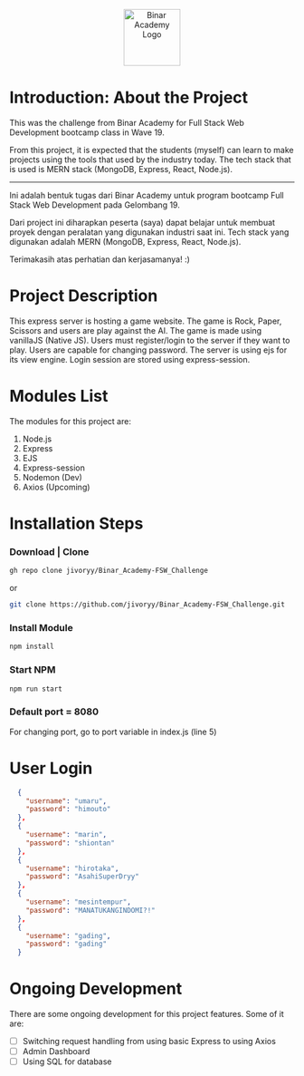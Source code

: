 <p align="center"><img src="https://global-uploads.webflow.com/6100d0111a4ed76bc1b9fd54/616fd70b2be60a72b46f2da3_logo_7b6caab85699ca72e06917e9bad7512c.png" alt="Binar Academy Logo" width="100"/></p>

# Introduction: About the Project

This was the challenge from Binar Academy for Full Stack Web Development bootcamp class in Wave 19.

From this project, it is expected that the students (myself) can learn to make projects using the tools that used by the industry today. The tech stack that is used is MERN stack (MongoDB, Express, React, Node.js).

---

Ini adalah bentuk tugas dari Binar Academy untuk program bootcamp Full Stack Web Development pada Gelombang 19.

Dari project ini diharapkan peserta (saya) dapat belajar untuk membuat proyek dengan peralatan yang digunakan industri saat ini. Tech stack yang digunakan adalah MERN (MongoDB, Express, React, Node.js).

Terimakasih atas perhatian dan kerjasamanya! :)

# Project Description

This express server is hosting a game website. The game is Rock, Paper, Scissors and users are play against the AI. The game is made using vanillaJS (Native JS). Users must register/login to the server if they want to play. Users are capable for changing password. The server is using ejs for its view engine. Login session are stored using express-session.

# Modules List

The modules for this project are:

1. Node.js
1. Express
1. EJS
1. Express-session
1. Nodemon (Dev)
1. Axios (Upcoming)

# Installation Steps

### Download | Clone

```bash
gh repo clone jivoryy/Binar_Academy-FSW_Challenge
```

or

```bash
git clone https://github.com/jivoryy/Binar_Academy-FSW_Challenge.git
```

### Install Module

```bash
npm install
```

### Start NPM

```bash
npm run start
```

### Default port = 8080

For changing port, go to port variable in index.js (line 5)

# User Login

```json
  {
    "username": "umaru",
    "password": "himouto"
  },
  {
    "username": "marin",
    "password": "shiontan"
  },
  {
    "username": "hirotaka",
    "password": "AsahiSuperDryy"
  },
  {
    "username": "mesintempur",
    "password": "MANATUKANGINDOMI?!"
  },
  {
    "username": "gading",
    "password": "gading"
  }
```

# Ongoing Development

There are some ongoing development for this project features. Some of it are:

- [ ] Switching request handling from using basic Express to using Axios
- [ ] Admin Dashboard
- [ ] Using SQL for database
